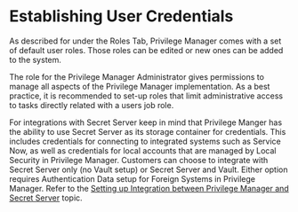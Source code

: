 [title]: # (~ PM User Credentials)
[tags]: # (establish)
[priority]: # (2107)
# Establishing User Credentials

As described for under the Roles Tab, Privilege Manager comes with a set of default user roles. Those roles can be edited or new ones can be added to the system.

The role for the Privilege Manager Administrator gives permissions to manage all aspects of the Privilege Manager implementation. As a best practice, it is recommended to set-up roles that limit administrative access to tasks directly related with a users job role.

For integrations with Secret Server keep in mind that Privilege Manger has the ability to use Secret Server as its storage container for credentials. This includes credentials for connecting to integrated systems such as Service Now, as well as credentials for local accounts that are managed by Local Security in Privilege Manager. Customers can choose to integrate with Secret Server only (no Vault setup) or Secret Server and Vault. Either option requires Authentication Data setup for Foreign Systems in Privilege Manager. Refer to the [Setting up Integration between Privilege Manager and Secret Server](../integration/set-up-pm-ss-integration.md) topic.

